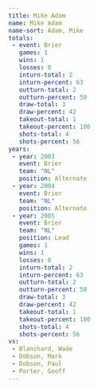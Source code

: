 ```yaml
---
title: Mike Adam
name: Mike Adam
name-sort: Adam, Mike
totals:
 - event: Brier
   games: 1
   wins: 1
   losses: 0
   inturn-total: 2
   inturn-percent: 63
   outturn-total: 2
   outturn-percent: 50
   draw-total: 3
   draw-percent: 42
   takeout-total: 1
   takeout-percent: 100
   shots-total: 4
   shots-percent: 56
years:
 - year: 2003
   event: Brier
   team: "NL"
   position: Alternate
 - year: 2004
   event: Brier
   team: "NL"
   position: Alternate
 - year: 2005
   event: Brier
   team: "NL"
   position: Lead
   games: 1
   wins: 1
   losses: 0
   inturn-total: 2
   inturn-percent: 63
   outturn-total: 2
   outturn-percent: 50
   draw-total: 3
   draw-percent: 42
   takeout-total: 1
   takeout-percent: 100
   shots-total: 4
   shots-percent: 56
vs:
 - Blanchard, Wade
 - Dobson, Mark
 - Dobson, Paul
 - Porter, Geoff
---
```

